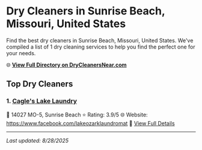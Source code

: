 # Dry Cleaners in Sunrise Beach, Missouri, United States

Find the best dry cleaners in Sunrise Beach, Missouri, United States. We've compiled a list of 1 dry cleaning services to help you find the perfect one for your needs.

🌐 **[View Full Directory on DryCleanersNear.com](https://drycleanersnear.com/city/US/Missouri/Sunrise%20Beach)**

## Top Dry Cleaners

### 1. [Cagle's Lake Laundry](https://drycleanersnear.com/dryCleaner/688d7127eedd882ede90be74/cagle-s-lake-laundry)
📍 14027 MO-5, Sunrise Beach
⭐ Rating: 3.9/5
🌐 Website: https://www.facebook.com/lakeozarklaundromat
🔗 [View Full Details](https://drycleanersnear.com/dryCleaner/688d7127eedd882ede90be74/cagle-s-lake-laundry)


---

*Last updated: 8/28/2025*
